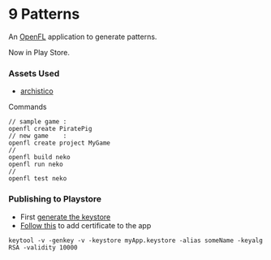 9 Patterns
================
An [OpenFL][2] application to generate patterns.

Now in Play Store.

### Assets Used

 - [archistico][1]


Commands
```
// sample game : 
openfl create PiratePig
// new game    : 
openfl create project MyGame
//
openfl build neko
openfl run neko
//
openfl test neko
```

### Publishing to Playstore

 - First [generate the keystore][3]
 - [Follow this][4] to add certificate to the app

```
keytool -v -genkey -v -keystore myApp.keystore -alias someName -keyalg RSA -validity 10000
```




[1]: https://www.fontsquirrel.com/fonts/archistico
[2]: http://openfl.org/
[3]: http://stackoverflow.com/questions/11446121/how-do-i-generate-a-keystore-for-google-play/11498282#11498282
[4]: http://www.openfl.org/archive/community/general-discussion/submitting-nme-app-google-play/